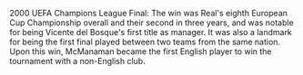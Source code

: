 2000 UEFA Champions League Final: The win was Real's eighth European Cup Championship overall and their second in three years, and was notable for being Vicente del Bosque's first title as manager. It was also a landmark for being the first final played between two teams from the same nation. Upon this win, McManaman became the first English player to win the tournament with a non-English club.

